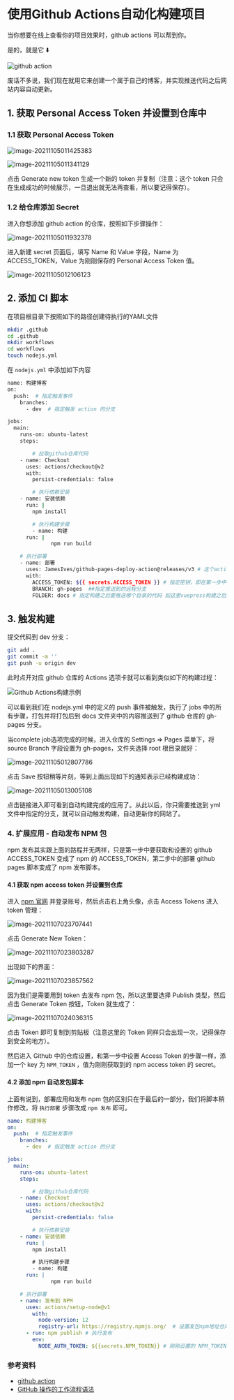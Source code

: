 # 使用Github Actions自动化构建项目

当你想要在线上查看你的项目效果时，github actions 可以帮到你。

是的，就是它 ⬇️

![github action](./images/github_action.png)

废话不多说，我们现在就用它来创建一个属于自己的博客，并实现推送代码之后网站内容自动更新。

## 1. 获取 Personal Access Token 并设置到仓库中

### 1.1 获取 Personal Access Token

![image-20211105011425383](./images/image-20211105011425383.png)

![image-20211105011341129](./images/image-20211105011341129.png)

点击 Generate new token 生成一个新的 token 并复制（注意：这个 token 只会在生成成功的时候展示，一旦退出就无法再查看，所以要记得保存）。

### 1.2 给仓库添加 Secret

进入你想添加 github action 的仓库，按照如下步骤操作：

![image-20211105011932378](./images/image-20211105011932378.png)

进入新建 secret 页面后，填写 Name 和 Value 字段，Name 为 ACCESS_TOKEN，Value 为刚刚保存的 Personal Access Token 值。

![image-20211105012106123](./images/image-20211105012106123.png)

## 2. 添加 CI 脚本

在项目根目录下按照如下的路径创建待执行的YAML文件

```bash
mkdir .github
cd .github
mkdir workflows
cd workflows
touch nodejs.yml
```

在 `nodejs.yml` 中添加如下内容

```bash
name: 构建博客
on:
  push:  # 指定触发事件
    branches:
      - dev  # 指定触发 action 的分支

jobs:
  main:
    runs-on: ubuntu-latest
    steps:

		# 拉取github仓库代码
    - name: Checkout
      uses: actions/checkout@v2
      with:
        persist-credentials: false

		# 执行依赖安装
    - name: 安装依赖
      run: |
        npm install

		# 执行构建步骤
		- name: 构建
      run: |
			  npm run build

    # 执行部署
    - name: 部署
      uses: JamesIves/github-pages-deploy-action@releases/v3 # 这个action会根据配置自动推送代码到指定分支
      with:
        ACCESS_TOKEN: ${{ secrets.ACCESS_TOKEN }} # 指定密钥，即在第一步中设置的
        BRANCH: gh-pages  ##指定推送到的远程分支
        FOLDER: docs # 指定构建之后要推送哪个目录的代码 如这里vuepress构建之后到产物在 docs 文件夹中
```

## 3. 触发构建

提交代码到 dev 分支：

```bash
git add .
git commit -m ''
git push -u origin dev
```

此时点开对应 github 仓库的 Actions 选项卡就可以看到类似如下的构建过程：

![Github Actions构建示例](./images/github_actions_node_cli.png)

可以看到我们在 nodejs.yml 中的定义的 push 事件被触发，执行了 jobs 中的所有步骤，打包并将打包后到 docs 文件夹中的内容推送到了 github 仓库的 gh-pages 分支。

当complete job选项完成的时候，进入仓库的 Settings => Pages 菜单下，将 source Branch 字段设置为 gh-pages，文件夹选择 root 根目录就好：

![image-20211105012807786](./images/image-20211105012807786.png)

点击 Save 按钮稍等片刻，等到上面出现如下的通知表示已经构建成功：

![image-20211105013005108](./images/image-20211105013005108.png)

点击链接进入即可看到自动构建完成的应用了。从此以后，你只需要推送到 yml 文件中指定的分支，就可以自动触发构建，自动更新你的网站了。

### 4. 扩展应用 - 自动发布 NPM 包

npm 发布其实跟上面的路程并无两样，只是第一步中要获取和设置的 github ACCESS_TOKEN 变成了 npm 的 ACCESS_TOKEN，第二步中的部署 github pages 脚本变成了 npm 发布脚本。

#### 4.1 获取 npm access token 并设置到仓库

进入 [npm 官网](https://www.npmjs.com/) 并登录账号，然后点击右上角头像，点击 Access Tokens 进入 token 管理：

![image-20211107023707441](images/image-20211107023707441.png)

点击 Generate New Token：

![image-20211107023803287](images/image-20211107023803287.png)

出现如下的界面：

![image-20211107023857562](images/image-20211107023857562.png)

因为我们是需要用到 token 去发布 npm 包，所以这里要选择 Publish 类型，然后点击 Generate Token 按钮，Token 就生成了：

![image-20211107024036315](images/image-20211107024036315.png)

点击 Token 即可复制到剪贴板（注意这里的 Token 同样只会出现一次，记得保存到安全的地方）。

然后进入 Github 中的仓库设置，和第一步中设置 Access Token 的步骤一样，添加一个 key 为 `NPM_TOKEN` ，值为刚刚获取到的 npm access token 的 secret。

#### 4.2 添加 npm 自动发包脚本

上面有说到，部署应用和发布 npm 包的区别只在于最后的一部分，我们将脚本稍作修改，将 `执行部署` 步骤改成 `npm 发布` 即可。

```yml
name: 构建博客
on:
  push:  # 指定触发事件
    branches:
      - dev  # 指定触发 action 的分支

jobs:
  main:
    runs-on: ubuntu-latest
    steps:

		# 拉取github仓库代码
    - name: Checkout
      uses: actions/checkout@v2
      with:
        persist-credentials: false

		# 执行依赖安装
    - name: 安装依赖
      run: |
        npm install

		# 执行构建步骤
		- name: 构建
      run: |
			  npm run build

    # 执行部署
    - name: 发布到 NPM
      uses: actions/setup-node@v1
        with:
          node-version: 12
          registry-url: https://registry.npmjs.org/  # 设置发包npm地址仓库
      - run: npm publish # 执行发布
        env:
          NODE_AUTH_TOKEN: ${{secrets.NPM_TOKEN}} # 刚刚设置的 NPM_TOKEN
```

### 参考资料

- [github action](https://help.github.com/cn/articles/configuring-a-workflow)
- [GitHub 操作的工作流程语法](https://help.github.com/cn/articles/workflow-syntax-for-github-actions)
